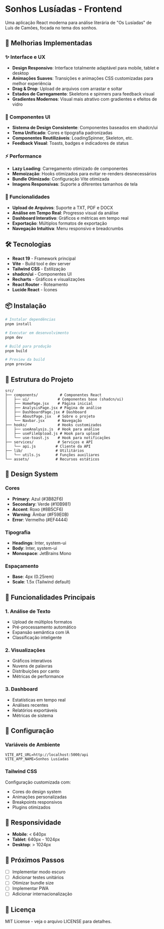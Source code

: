 # Sonhos Lusíadas - Frontend

Uma aplicação React moderna para análise literária de "Os Lusíadas" de Luís de Camões, focada no tema dos sonhos.

## 🚀 Melhorias Implementadas

### ✨ Interface e UX
- **Design Responsivo**: Interface totalmente adaptável para mobile, tablet e desktop
- **Animações Suaves**: Transições e animações CSS customizadas para melhor experiência
- **Drag & Drop**: Upload de arquivos com arrastar e soltar
- **Estados de Carregamento**: Skeletons e spinners para feedback visual
- **Gradientes Modernos**: Visual mais atrativo com gradientes e efeitos de vidro

### 🎨 Componentes UI
- **Sistema de Design Consistente**: Componentes baseados em shadcn/ui
- **Tema Unificado**: Cores e tipografia padronizadas
- **Componentes Reutilizáveis**: LoadingSpinner, Skeleton, etc.
- **Feedback Visual**: Toasts, badges e indicadores de status

### ⚡ Performance
- **Lazy Loading**: Carregamento otimizado de componentes
- **Memoização**: Hooks otimizados para evitar re-renders desnecessários
- **Bundle Otimizado**: Configuração Vite otimizada
- **Imagens Responsivas**: Suporte a diferentes tamanhos de tela

### 🔧 Funcionalidades
- **Upload de Arquivos**: Suporte a TXT, PDF e DOCX
- **Análise em Tempo Real**: Progresso visual da análise
- **Dashboard Interativo**: Gráficos e métricas em tempo real
- **Exportação**: Múltiplos formatos de exportação
- **Navegação Intuitiva**: Menu responsivo e breadcrumbs

## 🛠️ Tecnologias

- **React 19** - Framework principal
- **Vite** - Build tool e dev server
- **Tailwind CSS** - Estilização
- **shadcn/ui** - Componentes UI
- **Recharts** - Gráficos e visualizações
- **React Router** - Roteamento
- **Lucide React** - Ícones

## 📦 Instalação

```bash
# Instalar dependências
pnpm install

# Executar em desenvolvimento
pnpm dev

# Build para produção
pnpm build

# Preview da build
pnpm preview
```

## 🎯 Estrutura do Projeto

```
src/
├── components/          # Componentes React
│   ├── ui/             # Componentes base (shadcn/ui)
│   ├── HomePage.jsx    # Página inicial
│   ├── AnalysisPage.jsx # Página de análise
│   ├── DashboardPage.jsx # Dashboard
│   ├── AboutPage.jsx   # Sobre o projeto
│   └── Navbar.jsx      # Navegação
├── hooks/              # Hooks customizados
│   ├── useAnalysis.js  # Hook para análise
│   ├── useFileUpload.js # Hook para upload
│   └── use-toast.js    # Hook para notificações
├── services/           # Serviços e API
│   └── api.js         # Cliente da API
├── lib/               # Utilitários
│   └── utils.js       # Funções auxiliares
└── assets/            # Recursos estáticos
```

## 🎨 Design System

### Cores
- **Primary**: Azul (#3B82F6)
- **Secondary**: Verde (#10B981)
- **Accent**: Roxo (#8B5CF6)
- **Warning**: Âmbar (#F59E0B)
- **Error**: Vermelho (#EF4444)

### Tipografia
- **Headings**: Inter, system-ui
- **Body**: Inter, system-ui
- **Monospace**: JetBrains Mono

### Espaçamento
- **Base**: 4px (0.25rem)
- **Scale**: 1.5x (Tailwind default)

## 🚀 Funcionalidades Principais

### 1. Análise de Texto
- Upload de múltiplos formatos
- Pré-processamento automático
- Expansão semântica com IA
- Classificação inteligente

### 2. Visualizações
- Gráficos interativos
- Nuvens de palavras
- Distribuições por canto
- Métricas de performance

### 3. Dashboard
- Estatísticas em tempo real
- Análises recentes
- Relatórios exportáveis
- Métricas de sistema

## 🔧 Configuração

### Variáveis de Ambiente
```env
VITE_API_URL=http://localhost:5000/api
VITE_APP_NAME=Sonhos Lusíadas
```

### Tailwind CSS
Configuração customizada com:
- Cores do design system
- Animações personalizadas
- Breakpoints responsivos
- Plugins otimizados

## 📱 Responsividade

- **Mobile**: < 640px
- **Tablet**: 640px - 1024px
- **Desktop**: > 1024px

## 🎯 Próximos Passos

- [ ] Implementar modo escuro
- [ ] Adicionar testes unitários
- [ ] Otimizar bundle size
- [ ] Implementar PWA
- [ ] Adicionar internacionalização

## 📄 Licença

MIT License - veja o arquivo LICENSE para detalhes.
